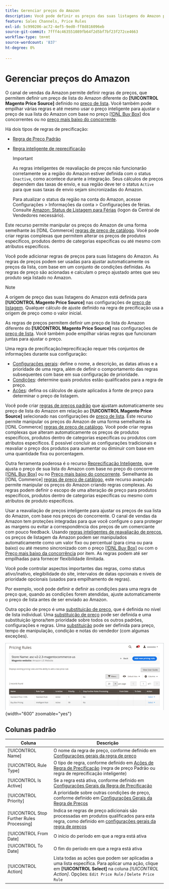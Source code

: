 ```yaml
---
title: Gerenciar preços do Amazon
description: Você pode definir os preços das suas listagens do Amazon para diferirem da sua loja da Commerce usando as regras de preços.
feature: Sales Channels, Price Rules
exl-id: 5c990206-ac72-4ef5-9ed0-ff8d816096eb
source-git-commit: 7fff4c463551089fb64f2d5bf7bf23f272ce4663
workflow-type: tm+mt
source-wordcount: '837'
ht-degree: 0%

---
```


# Gerenciar preços do Amazon

O canal de vendas da Amazon permite definir regras de preços, que permitem definir um preço de lista do Amazon diferente do **[!UICONTROL Magento Price Source]** definido no [preço de lista](./listing-price.md). Você também pode empilhar várias regras e até mesmo usar o preço inteligente para ajustar o preço de sua lista do Amazon com base no preço [[!DNL Buy Box]](./buy-box-competitor-pricing.md) dos concorrentes ou no [preço mais baixo do concorrente](./lowest-competitor-pricing.md).

Há dois tipos de regras de precificação:

- [Regra de Preço Padrão](./standard-price-rules.md)
- [Regra inteligente de reprecificação](./intelligent-repricing-rules.md)

  >[!IMPORTANT]
  >
  >As regras inteligentes de reavaliação de preços não funcionarão corretamente se a região do Amazon estiver definida com o status `Inactive`, como acontece durante a integração. Seus cálculos de preços dependem das taxas de envio, e sua região deve ter o status `Active` para que suas taxas de envio sejam sincronizadas do Amazon.
  >
  >Para atualizar o status da região na conta do Amazon, acesse Configurações > Informações da conta > Configurações de férias. Consulte [Amazon: Status de Listagem para Férias](https://sellercentral.amazon.com/gp/help/help.html?itemID=200135620) (logon da Central de Vendedores necessário).

Este recurso permite manipular os preços do Amazon de uma forma semelhante às [!DNL Commerce] [regras de preço de catálogo](https://experienceleague.adobe.com/docs/commerce-admin/catalog/products/pricing/pricing-advanced.html). Você pode criar regras complexas que permitem alterar os preços de produtos específicos, produtos dentro de categorias específicas ou até mesmo com atributos específicos.

Você pode adicionar regras de preços para suas listagens do Amazon. As regras de preços podem ser usadas para ajustar automaticamente os preços da lista, com base em um conjunto de condições definidas. As regras de preço são acionadas e calculam o preço ajustado antes que seu produto seja listado no Amazon.

>[!NOTE]
>
>A origem de preço das suas listagens do Amazon está definida para **[!UICONTROL Magento Price Source]** nas configurações de [preço de listagem](./listing-price.md). Qualquer cálculo de ajuste definido na regra de precificação usa a origem de preço como o valor inicial.

As regras de preços permitem definir um preço de lista do Amazon diferente do **[!UICONTROL Magento Price Source]** nas configurações de [preço de lista](./listing-price.md). Você também pode empilhar várias regras que funcionam juntas para ajustar o preço.

Uma regra de precificação/reprecificação requer três conjuntos de informações durante sua configuração:

- [Configurações gerais](./pricing-rule-general-settings.md): define o nome, a descrição, as datas ativas e a prioridade de uma regra, além de definir o comportamento das regras subsequentes com base em sua configuração de prioridade.
- [Condições](./pricing-rule-conditions.md): determine quais produtos estão qualificados para a regra de preço.
- [Ações](./pricing-rule-actions.md): defina os cálculos de ajuste aplicados à fonte de preço para determinar o preço de listagem.

Você pode criar [regras de preços padrão](./standard-price-rules.md) que ajustam automaticamente seu preço de lista do Amazon em relação ao **[!UICONTROL Magento Price Source]** selecionado nas configurações de [preço de lista](./listing-price.md). Este recurso permite manipular os preços do Amazon de uma forma semelhante às [!DNL Commerce] [regras de preço de catálogo](https://experienceleague.adobe.com/docs/commerce-admin/marketing/promotions/catalog-rules/price-rules-catalog.html). Você pode criar regras complexas que alteram automaticamente os preços de produtos específicos, produtos dentro de categorias específicas ou produtos com atributos específicos. É possível concluir as configurações tradicionais e reavaliar o preço dos produtos para aumentar ou diminuir com base em uma quantidade fixa ou porcentagem.

Outra ferramenta poderosa é o recurso [Reprecificação Inteligente](./intelligent-repricing-rules.md), que ajusta o preço de sua lista do Amazon com base no preço do concorrente [[!DNL Buy Box]](./buy-box-competitor-pricing.md) ou no [Preço mais baixo do concorrente](./lowest-competitor-pricing.md). Semelhante às [!DNL Commerce] [regras de preço de catálogo](https://experienceleague.adobe.com/docs/commerce-admin/marketing/promotions/catalog-rules/price-rules-catalog.html), este recurso avançado permite manipular os preços do Amazon criando regras complexas. As regras podem definir o escopo de uma alteração de preço para produtos específicos, produtos dentro de categorias específicas ou mesmo com atributos de produto específicos.

Usar a reavaliação de preços inteligente para ajustar os preços de sua lista do Amazon, com base nos preços do concorrente. O canal de vendas da Amazon tem proteções integradas para que você configure o para proteger as margens ou evitar a correspondência dos preços de um comerciante com pouco feedback. Usando [regras inteligentes de reavaliação de preços](./intelligent-repricing-rules.md), os preços de listagem da Amazon podem ser manipulados automaticamente como um valor fixo ou percentual (para cima ou para baixo) ou até mesmo sincronizado com o preço [[!DNL Buy Box]](./buy-box-competitor-pricing.md) ou com o [Preço mais baixo da concorrência](./lowest-competitor-pricing.md) por item. As regras podem até ser empilhadas para fornecer flexibilidade ilimitada.

Você pode controlar aspectos importantes das regras, como status ativo/inativo, elegibilidade do site, intervalos de datas opcionais e níveis de prioridade opcionais (usados para empilhamento de regras).

Por exemplo, você pode definir e definir as condições para uma regra de preço que, quando as condições forem atendidas, ajuste automaticamente o preço de lista antes de ser enviado ao Amazon.

Outra opção de preço é uma [substituição de preço](./overrides.md), que é definida no nível de lista individual. Uma [substituição de preço](./overrides.md) pode ser definida e uma substituição ignora/tem prioridade sobre todos os outros padrões, configurações e regras. Uma [substituição](./overrides.md) pode ser definida para preço, tempo de manipulação, condição e notas do vendedor (com algumas exceções).

![Regras de preços](assets/amazon-pricing-rules.png){width="600" zoomable="yes"}

## Colunas padrão

| Coluna | Descrição |
|--------------------------------------------|------------------------------------------------------------------------------------------------------------------------------------------------------------------------------------------------------|
| [!UICONTROL Name] | O nome da regra de preço, conforme definido em [Configurações gerais da regra de preço](./pricing-rule-general-settings.md) |
| [!UICONTROL Rule Type] | O tipo de regra, conforme definido em [Ações de Regra de Precificação](./pricing-rule-actions.md) (regra de preço Padrão ou regra de reprecificação inteligente) |
| [!UICONTROL Is Active] | Se a regra está ativa, conforme definido em [Configurações Gerais da Regra de Precificação](./pricing-rule-general-settings.md) |
| [!UICONTROL Priority] | A prioridade sobre outras condições de preço, conforme definido em [Configurações Gerais da Regra de Preços](./pricing-rule-general-settings.md) |
| [!UICONTROL Stop Further Rules Processing] | Indica se regras de preço adicionais são processadas em produtos qualificados para esta regra, como definido em [configurações gerais da regra de preços](./pricing-rule-general-settings.md) |
| [!UICONTROL From Date] | O início do período em que a regra está ativa |
| [!UICONTROL To Date] | O fim do período em que a regra está ativa |
| [!UICONTROL Action] | Lista todas as ações que podem ser aplicadas a uma lista específica. Para aplicar uma ação, clique em **[!UICONTROL Select]** na coluna _[!UICONTROL Action]_. Opções: `Edit Price Rule` / `Delete Price Rule` |
